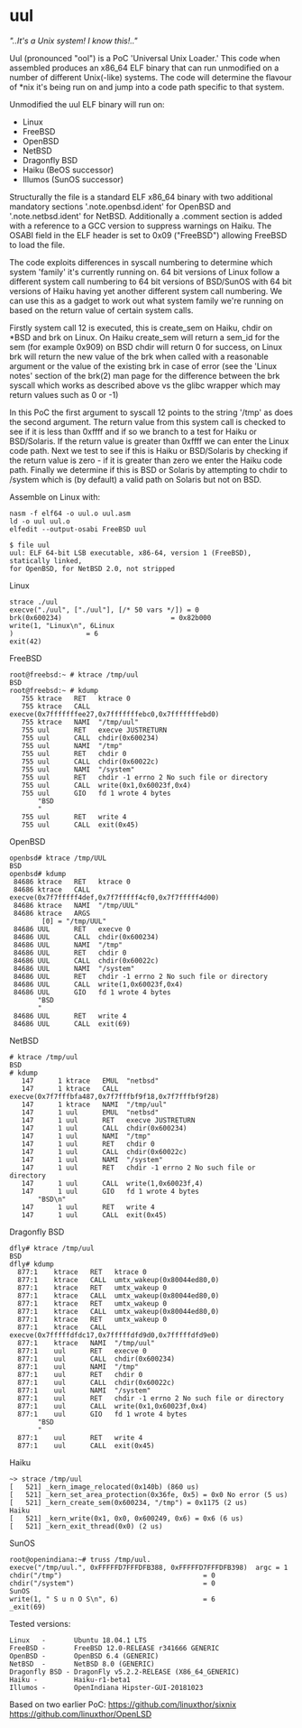 # uul

*_"..It's a Unix system! I know this!.."_*

Uul (pronounced "ool") is a PoC 'Universal Unix Loader.' This code when assembled produces an x86_64 
ELF binary that can run unmodified on a number of different Unix(-like) systems. The code will 
determine the flavour of \*nix it's being run on and jump into a code path specific to that system.

Unmodified the uul ELF binary will run on:

- Linux
- FreeBSD
- OpenBSD
- NetBSD
- Dragonfly BSD
- Haiku (BeOS successor) 
- Illumos (SunOS successor) 

Structurally the file is a standard ELF x86_64 binary with two additional mandatory sections 
'.note.openbsd.ident' for OpenBSD and '.note.netbsd.ident' for NetBSD. Additionally a .comment 
section is added with a reference to a GCC version to suppress warnings on Haiku. The OSABI field 
in the ELF header is set to 0x09 ("FreeBSD") allowing FreeBSD to load the file. 

The code exploits differences in syscall numbering to determine which system 'family' it's currently
running on. 64 bit versions of Linux follow a different system call numbering to 64 bit versions of BSD/SunOS
with 64 bit versions of Haiku having yet another different system call numbering. We can use this as a gadget 
to work out what system family we're running on based on the return value of certain system calls. 

Firstly system call 12 is executed, this is create_sem on Haiku, chdir on \*BSD and brk on Linux.
On Haiku create_sem will return a sem_id for the sem (for example 0x909) on BSD chdir will return 0 for 
success, on Linux brk will return the new value of the brk when called with a reasonable argument or the 
value of the existing brk in case of error (see the 'Linux notes' section of the brk(2) man page for the 
difference between the brk syscall which works as described above vs the glibc wrapper which may return 
values such as 0 or -1) 

In this PoC the first argument to syscall 12 points to the string '/tmp' as does the second argument. The 
return value from this system call is checked to see if it is less than 0xffff and if so we branch to a 
test for Haiku or BSD/Solaris. If the return value is greater than 0xffff we can enter the Linux code path. 
Next we test to see if this is Haiku or BSD/Solaris by checking if the return value is zero - if it is greater 
than zero we enter the Haiku code path. Finally we determine if this is BSD or Solaris by attempting to chdir to 
/system which is (by default) a valid path on Solaris but not on BSD. 

Assemble on Linux with:
```
nasm -f elf64 -o uul.o uul.asm
ld -o uul uul.o
elfedit --output-osabi FreeBSD uul 

$ file uul
uul: ELF 64-bit LSB executable, x86-64, version 1 (FreeBSD), statically linked, 
for OpenBSD, for NetBSD 2.0, not stripped

```
Linux
```
strace ./uul
execve("./uul", ["./uul"], [/* 50 vars */]) = 0
brk(0x600234)                           = 0x82b000
write(1, "Linux\n", 6Linux
)                  = 6
exit(42)        
```
FreeBSD 
```
root@freebsd:~ # ktrace /tmp/uul
BSD
root@freebsd:~ # kdump
   755 ktrace   RET   ktrace 0
   755 ktrace   CALL  execve(0x7fffffffee27,0x7fffffffebc0,0x7fffffffebd0)
   755 ktrace   NAMI  "/tmp/uul"
   755 uul      RET   execve JUSTRETURN
   755 uul      CALL  chdir(0x600234)
   755 uul      NAMI  "/tmp"
   755 uul      RET   chdir 0
   755 uul      CALL  chdir(0x60022c)
   755 uul      NAMI  "/system"
   755 uul      RET   chdir -1 errno 2 No such file or directory
   755 uul      CALL  write(0x1,0x60023f,0x4)
   755 uul      GIO   fd 1 wrote 4 bytes
       "BSD
       "
   755 uul      RET   write 4
   755 uul      CALL  exit(0x45)
```
OpenBSD
```
openbsd# ktrace /tmp/UUL
BSD
openbsd# kdump
 84686 ktrace   RET   ktrace 0
 84686 ktrace   CALL  execve(0x7f7fffff4def,0x7f7fffff4cf0,0x7f7fffff4d00)
 84686 ktrace   NAMI  "/tmp/UUL"
 84686 ktrace   ARGS
        [0] = "/tmp/UUL"
 84686 UUL      RET   execve 0
 84686 UUL      CALL  chdir(0x600234)
 84686 UUL      NAMI  "/tmp"
 84686 UUL      RET   chdir 0
 84686 UUL      CALL  chdir(0x60022c)
 84686 UUL      NAMI  "/system"
 84686 UUL      RET   chdir -1 errno 2 No such file or directory
 84686 UUL      CALL  write(1,0x60023f,0x4)
 84686 UUL      GIO   fd 1 wrote 4 bytes
       "BSD
       "
 84686 UUL      RET   write 4
 84686 UUL      CALL  exit(69)
```
NetBSD
```
# ktrace /tmp/uul
BSD
# kdump
   147      1 ktrace   EMUL  "netbsd"
   147      1 ktrace   CALL  execve(0x7f7fffbfa487,0x7f7fffbf9f18,0x7f7fffbf9f28)
   147      1 ktrace   NAMI  "/tmp/uul"
   147      1 uul      EMUL  "netbsd"
   147      1 uul      RET   execve JUSTRETURN
   147      1 uul      CALL  chdir(0x600234)
   147      1 uul      NAMI  "/tmp"
   147      1 uul      RET   chdir 0
   147      1 uul      CALL  chdir(0x60022c)
   147      1 uul      NAMI  "/system"
   147      1 uul      RET   chdir -1 errno 2 No such file or directory
   147      1 uul      CALL  write(1,0x60023f,4)
   147      1 uul      GIO   fd 1 wrote 4 bytes
       "BSD\n"
   147      1 uul      RET   write 4
   147      1 uul      CALL  exit(0x45)
```
Dragonfly BSD
```
dfly# ktrace /tmp/uul
BSD
dfly# kdump
  877:1    ktrace   RET   ktrace 0
  877:1    ktrace   CALL  umtx_wakeup(0x80044ed80,0)
  877:1    ktrace   RET   umtx_wakeup 0
  877:1    ktrace   CALL  umtx_wakeup(0x80044ed80,0)
  877:1    ktrace   RET   umtx_wakeup 0
  877:1    ktrace   CALL  umtx_wakeup(0x80044ed80,0)
  877:1    ktrace   RET   umtx_wakeup 0
  877:1    ktrace   CALL  execve(0x7fffffdfdc17,0x7fffffdfd9d0,0x7fffffdfd9e0)
  877:1    ktrace   NAMI  "/tmp/uul"
  877:1    uul      RET   execve 0
  877:1    uul      CALL  chdir(0x600234)
  877:1    uul      NAMI  "/tmp"
  877:1    uul      RET   chdir 0
  877:1    uul      CALL  chdir(0x60022c)
  877:1    uul      NAMI  "/system"
  877:1    uul      RET   chdir -1 errno 2 No such file or directory
  877:1    uul      CALL  write(0x1,0x60023f,0x4)
  877:1    uul      GIO   fd 1 wrote 4 bytes
       "BSD
       "
  877:1    uul      RET   write 4
  877:1    uul      CALL  exit(0x45)
```
Haiku
```
~> strace /tmp/uul
[   521] _kern_image_relocated(0x140b) (860 us)
[   521] _kern_set_area_protection(0x36fe, 0x5) = 0x0 No error (5 us)
[   521] _kern_create_sem(0x600234, "/tmp") = 0x1175 (2 us)
Haiku
[   521] _kern_write(0x1, 0x0, 0x600249, 0x6) = 0x6 (6 us)
[   521] _kern_exit_thread(0x0) (2 us)
```
SunOS
```
root@openindiana:~# truss /tmp/uul.
execve("/tmp/uul.", 0xFFFFFD7FFFDFB388, 0xFFFFFD7FFFDFB398)  argc = 1
chdir("/tmp")                                   = 0
chdir("/system")                                = 0
SunOS
write(1, " S u n O S\n", 6)                     = 6
_exit(69)
```

Tested versions:
```
Linux   -       Ubuntu 18.04.1 LTS
FreeBSD -       FreeBSD 12.0-RELEASE r341666 GENERIC
OpenBSD -       OpenBSD 6.4 (GENERIC)
NetBSD  -       NetBSD 8.0 (GENERIC)
Dragonfly BSD - DragonFly v5.2.2-RELEASE (X86_64_GENERIC)
Haiku -         Haiku-r1-beta1
Illumos -       OpenIndiana Hipster-GUI-20181023
```
Based on two earlier PoC:
https://github.com/linuxthor/sixnix
https://github.com/linuxthor/OpenLSD
